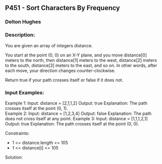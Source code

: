 ## P451 - Sort Characters By Frequency
### Delton Hughes
### Description:
You are given an array of integers distance.

You start at the point (0, 0) on an X-Y plane, and you move distance[0] meters to the north, then distance[1] meters to the west, distance[2] meters to the south, distance[3] meters to the east, and so on. In other words, after each move, your direction changes counter-clockwise.

Return true if your path crosses itself or false if it does not.

### Input Examples: 
Example 1:
    Input: distance = [2,1,1,2]
    Output: true
    Explanation: The path crosses itself at the point (0, 1).    
Example 2: 
    Input: distance = [1,2,3,4]
    Output: false
    Explanation: The path does not cross itself at any point.
Example 3: 
    Input: distance = [1,1,1,2,1]
    Output: true
    Explanation: The path crosses itself at the point (0, 0).

Constraints:
- 1 <= distance.length <= 105
- 1 <= distance[i] <= 105


Solution: 
```

```

